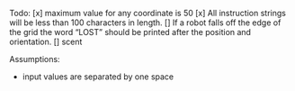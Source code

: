 Todo:
[x] maximum value for any coordinate is 50
[x] All instruction strings will be less than 100 characters in length.
[] If a robot falls off the edge of the grid the word “LOST”
should be printed after the position and orientation.
[] scent

Assumptions:

- input values are separated by one space
